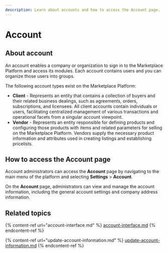```yaml
---
description: Learn about accounts and how to access the Account page.
---
```


# Account

## About account

An account enables a company or organization to sign in to the Marketplace Platform and access its modules. Each account contains users and you can organize those users into groups.

The following account types exist on the Marketplace Platform:&#x20;

* **Client** - Represents an entity that contains a collection of buyers and their related business dealings, such as agreements, orders, subscriptions, and licensees. All client accounts contain individuals or users, facilitating centralized management of various transactions and operational facets from a singular account viewpoint.
* **Vendor** - Represents an entity responsible for defining products and configuring those products with items and related parameters for selling on the Marketplace Platform. Vendors supply the necessary product information and attributes used in creating listings and establishing pricelists.

## How to access the Account page

Account administrators can access the **Account** page by navigating to the main menu of the platform and selecting **Settings** > **Account**.&#x20;

On the **Account** page, administrators can view and manage the account information, including the general account settings and company address information.

## Related topics

{% content-ref url="account-interface.md" %}
[account-interface.md](account-interface.md)
{% endcontent-ref %}

{% content-ref url="update-account-information.md" %}
[update-account-information.md](update-account-information.md)
{% endcontent-ref %}

